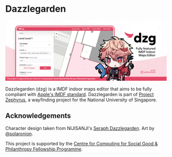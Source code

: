 # Dazzlegarden

![banner](./docs/assets/banner-dzg.png)

Dazzlegarden (dzg) is a IMDF indoor maps editor that aims to be fully compliant with [Apple's IMDF standard](https://register.apple.com/resources/imdf/). Dazzlegarden is part of [Project Zephyrus](../README.md), a wayfinding project for the National University of Singapore.

## Acknowledgements

Character design taken from NIJISANJI's [Seraph Dazzlegarden](https://www.nijisanji.jp/talents/l/seraph-dazzlegarden). Art by [@solaronion](https://instagram.com/solaronion).

This project is supported by the [Centre for Computing for Social Good & Philanthropy Fellowship Programme](https://www.ccsgp.comp.nus.edu.sg/fellowship-programme).
